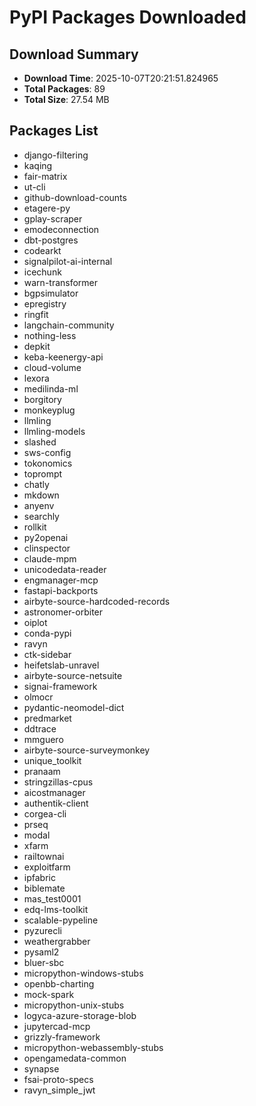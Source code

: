 # PyPI Packages Downloaded

## Download Summary
- **Download Time**: 2025-10-07T20:21:51.824965
- **Total Packages**: 89
- **Total Size**: 27.54 MB

## Packages List
- django-filtering
- kaqing
- fair-matrix
- ut-cli
- github-download-counts
- etagere-py
- gplay-scraper
- emodeconnection
- dbt-postgres
- codearkt
- signalpilot-ai-internal
- icechunk
- warn-transformer
- bgpsimulator
- epregistry
- ringfit
- langchain-community
- nothing-less
- depkit
- keba-keenergy-api
- cloud-volume
- lexora
- medilinda-ml
- borgitory
- monkeyplug
- llmling
- llmling-models
- slashed
- sws-config
- tokonomics
- toprompt
- chatly
- mkdown
- anyenv
- searchly
- rollkit
- py2openai
- clinspector
- claude-mpm
- unicodedata-reader
- engmanager-mcp
- fastapi-backports
- airbyte-source-hardcoded-records
- astronomer-orbiter
- oiplot
- conda-pypi
- ravyn
- ctk-sidebar
- heifetslab-unravel
- airbyte-source-netsuite
- signai-framework
- olmocr
- pydantic-neomodel-dict
- predmarket
- ddtrace
- mmguero
- airbyte-source-surveymonkey
- unique_toolkit
- pranaam
- stringzillas-cpus
- aicostmanager
- authentik-client
- corgea-cli
- prseq
- modal
- xfarm
- railtownai
- exploitfarm
- ipfabric
- biblemate
- mas_test0001
- edq-lms-toolkit
- scalable-pypeline
- pyzurecli
- weathergrabber
- pysaml2
- bluer-sbc
- micropython-windows-stubs
- openbb-charting
- mock-spark
- micropython-unix-stubs
- logyca-azure-storage-blob
- jupytercad-mcp
- grizzly-framework
- micropython-webassembly-stubs
- opengamedata-common
- synapse
- fsai-proto-specs
- ravyn_simple_jwt
